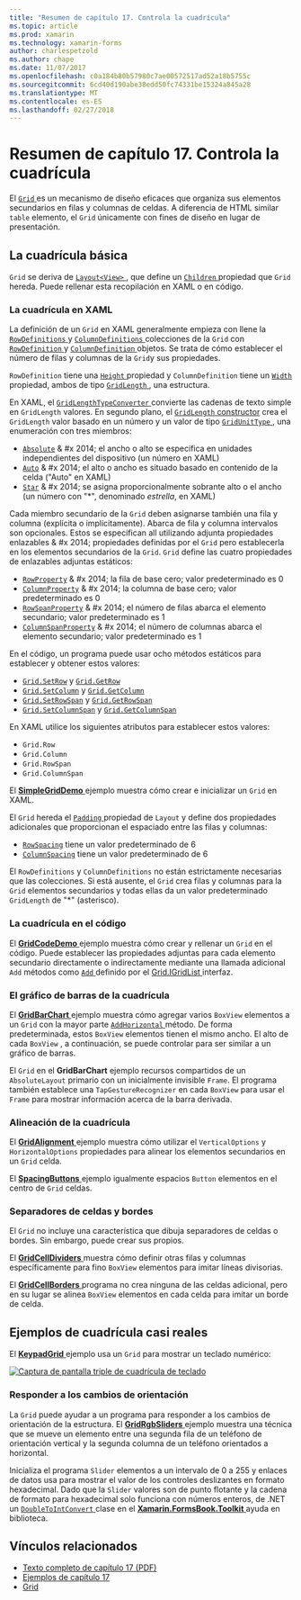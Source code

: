 ```yaml
---
title: "Resumen de capítulo 17. Controla la cuadrícula"
ms.topic: article
ms.prod: xamarin
ms.technology: xamarin-forms
author: charlespetzold
ms.author: chape
ms.date: 11/07/2017
ms.openlocfilehash: c0a184b80b57980c7ae00572517ad52a18b5755c
ms.sourcegitcommit: 6cd40d190abe38edd50fc74331be15324a845a28
ms.translationtype: MT
ms.contentlocale: es-ES
ms.lasthandoff: 02/27/2018
---
```

# <a name="summary-of-chapter-17-mastering-the-grid"></a>Resumen de capítulo 17. Controla la cuadrícula

El [ `Grid` ](https://developer.xamarin.com/api/type/Xamarin.Forms.Grid/) es un mecanismo de diseño eficaces que organiza sus elementos secundarios en filas y columnas de celdas. A diferencia de HTML similar `table` elemento, el `Grid` únicamente con fines de diseño en lugar de presentación.

## <a name="the-basic-grid"></a>La cuadrícula básica

`Grid` se deriva de [ `Layout<View>` ](https://developer.xamarin.com/api/type/Xamarin.Forms.Layout%3CT%3E/), que define un [ `Children` ](https://developer.xamarin.com/api/property/Xamarin.Forms.Layout%3CT%3E.Children/) propiedad que `Grid` hereda. Puede rellenar esta recopilación en XAML o en código.

### <a name="the-grid-in-xaml"></a>La cuadrícula en XAML

La definición de un `Grid` en XAML generalmente empieza con llene la [ `RowDefinitions` ](https://developer.xamarin.com/api/property/Xamarin.Forms.Grid.RowDefinitions/) y [ `ColumnDefinitions` ](https://developer.xamarin.com/api/property/Xamarin.Forms.Grid.ColumnDefinitions/) colecciones de la `Grid` con [ `RowDefinition` ](https://developer.xamarin.com/api/type/Xamarin.Forms.RowDefinition/) y [ `ColumnDefinition` ](https://developer.xamarin.com/api/type/Xamarin.Forms.ColumnDefinition/) objetos. Se trata de cómo establecer el número de filas y columnas de la `Grid`y sus propiedades.

`RowDefinition` tiene una [ `Height` ](https://developer.xamarin.com/api/property/Xamarin.Forms.RowDefinition.Height/) propiedad y `ColumnDefinition` tiene un [ `Width` ](https://developer.xamarin.com/api/property/Xamarin.Forms.ColumnDefinition.Width/) propiedad, ambos de tipo [ `GridLength` ](https://developer.xamarin.com/api/type/Xamarin.Forms.GridLength/), una estructura.

En XAML, el [ `GridLengthTypeConverter` ](https://developer.xamarin.com/api/type/Xamarin.Forms.GridLengthTypeConverter/) convierte las cadenas de texto simple en `GridLength` valores. En segundo plano, el [ `GridLength` constructor](https://developer.xamarin.com/api/constructor/Xamarin.Forms.GridLength.GridLength/p/System.Double/Xamarin.Forms.GridUnitType/) crea el `GridLength` valor basado en un número y un valor de tipo [ `GridUnitType` ](https://developer.xamarin.com/api/type/Xamarin.Forms.GridUnitType/), una enumeración con tres miembros:

- [`Absolute`](https://developer.xamarin.com/api/field/Xamarin.Forms.GridUnitType.Absolute/) & #x 2014; el ancho o alto se especifica en unidades independientes del dispositivo (un número en XAML)
- [`Auto`](https://developer.xamarin.com/api/field/Xamarin.Forms.GridUnitType.Auto/) & #x 2014; el alto o ancho es situado basado en contenido de la celda ("Auto" en XAML)
- [`Star`](https://developer.xamarin.com/api/field/Xamarin.Forms.GridUnitType.Star/) & #x 2014; se asigna proporcionalmente sobrante alto o el ancho (un número con "\*", denominado *estrella*, en XAML)

Cada miembro secundario de la `Grid` deben asignarse también una fila y columna (explícita o implícitamente). Abarca de fila y columna intervalos son opcionales. Estos se especifican all utilizando adjunta propiedades enlazables & #x 2014; propiedades definidas por el `Grid` pero establecerla en los elementos secundarios de la `Grid`. `Grid` define las cuatro propiedades de enlazables adjuntas estáticos:

- [`RowProperty`](https://developer.xamarin.com/api/field/Xamarin.Forms.Grid.RowProperty/) & #x 2014; la fila de base cero; valor predeterminado es 0
- [`ColumnProperty`](https://developer.xamarin.com/api/field/Xamarin.Forms.Grid.ColumnProperty/) & #x 2014; la columna de base cero; valor predeterminado es 0
- [`RowSpanProperty`](https://developer.xamarin.com/api/field/Xamarin.Forms.Grid.RowSpanProperty/) & #x 2014; el número de filas abarca el elemento secundario; valor predeterminado es 1
- [`ColumnSpanProperty`](https://developer.xamarin.com/api/field/Xamarin.Forms.Grid.ColumnSpanProperty/) & #x 2014; el número de columnas abarca el elemento secundario; valor predeterminado es 1

En el código, un programa puede usar ocho métodos estáticos para establecer y obtener estos valores:

- [`Grid.SetRow`](https://developer.xamarin.com/api/member/Xamarin.Forms.Grid.SetRow/p/Xamarin.Forms.BindableObject/System.Int32/) y [`Grid.GetRow`](https://developer.xamarin.com/api/member/Xamarin.Forms.Grid.GetRow/p/Xamarin.Forms.BindableObject/)
- [`Grid.SetColumn`](https://developer.xamarin.com/api/member/Xamarin.Forms.Grid.SetColumn/p/Xamarin.Forms.BindableObject/System.Int32/) y [`Grid.GetColumn`](https://developer.xamarin.com/api/member/Xamarin.Forms.Grid.GetColumn/p/Xamarin.Forms.BindableObject/)
- [`Grid.SetRowSpan`](https://developer.xamarin.com/api/member/Xamarin.Forms.Grid.SetRowSpan/p/Xamarin.Forms.BindableObject/System.Int32/) y [`Grid.GetRowSpan`](https://developer.xamarin.com/api/member/Xamarin.Forms.Grid.GetRowSpan/p/Xamarin.Forms.BindableObject/)
- [`Grid.SetColumnSpan`](https://developer.xamarin.com/api/member/Xamarin.Forms.Grid.SetColumnSpan/p/Xamarin.Forms.BindableObject/System.Int32/) y [`Grid.GetColumnSpan`](https://developer.xamarin.com/api/member/Xamarin.Forms.Grid.GetColumnSpan/p/Xamarin.Forms.BindableObject/)

En XAML utilice los siguientes atributos para establecer estos valores:

- `Grid.Row`
- `Grid.Column`
- `Grid.RowSpan`
- `Grid.ColumnSpan`

El [ **SimpleGridDemo** ](https://github.com/xamarin/xamarin-forms-book-samples/tree/master/Chapter17/SimpleGridDemo) ejemplo muestra cómo crear e inicializar un `Grid` en XAML.

El `Grid` hereda el [ `Padding` ](https://developer.xamarin.com/api/property/Xamarin.Forms.Layout.Padding/) propiedad de `Layout` y define dos propiedades adicionales que proporcionan el espaciado entre las filas y columnas:

- [`RowSpacing`](https://developer.xamarin.com/api/property/Xamarin.Forms.Grid.RowSpacing/) tiene un valor predeterminado de 6
- [`ColumnSpacing`](https://developer.xamarin.com/api/property/Xamarin.Forms.Grid.ColumnSpacing/) tiene un valor predeterminado de 6

El `RowDefinitions` y `ColumnDefinitions` no están estrictamente necesarias que las colecciones. Si está ausente, el `Grid` crea filas y columnas para la `Grid` elementos secundarios y todas ellas da un valor predeterminado `GridLength` de "\*" (asterisco).

### <a name="the-grid-in-code"></a>La cuadrícula en el código

El [ **GridCodeDemo** ](https://github.com/xamarin/xamarin-forms-book-samples/tree/master/Chapter17/GridCodeDemo) ejemplo muestra cómo crear y rellenar un `Grid` en el código. Puede establecer las propiedades adjuntas para cada elemento secundario directamente o indirectamente mediante una llamada adicional `Add` métodos como [ `Add` ](https://developer.xamarin.com/api/member/Xamarin.Forms.Grid+IGridList%3CT%3E.Add/p/Xamarin.Forms.View/System.Int32/System.Int32/System.Int32/System.Int32/) definido por el [Grid.IGridList<T> ](https://developer.xamarin.com/api/type/Xamarin.Forms.Grid+IGridList%3CT%3E/) interfaz.

### <a name="the-grid-bar-chart"></a>El gráfico de barras de la cuadrícula

El [ **GridBarChart** ](https://github.com/xamarin/xamarin-forms-book-samples/tree/master/Chapter17/GridBarChart) ejemplo muestra cómo agregar varios `BoxView` elementos a un `Grid` con la mayor parte [ `AddHorizontal` ](https://developer.xamarin.com/api/member/Xamarin.Forms.Grid+IGridList%3CT%3E.AddHorizontal/p/System.Collections.Generic.IEnumerable%7BXamarin.Forms.View%7D/) método. De forma predeterminada, estos `BoxView` elementos tienen el mismo ancho. El alto de cada `BoxView` , a continuación, se puede controlar para ser similar a un gráfico de barras.

El `Grid` en el **GridBarChart** ejemplo recursos compartidos de un `AbsoluteLayout` primario con un inicialmente invisible `Frame`. El programa también establece una `TapGestureRecognizer` en cada `BoxView` para usar el `Frame` para mostrar información acerca de la barra derivada.

### <a name="alignment-in-the-grid"></a>Alineación de la cuadrícula

El [ **GridAlignment** ](https://github.com/xamarin/xamarin-forms-book-samples/tree/master/Chapter17/GridAlignment) ejemplo muestra cómo utilizar el `VerticalOptions` y `HorizontalOptions` propiedades para alinear los elementos secundarios en un `Grid` celda.

El [ **SpacingButtons** ](https://github.com/xamarin/xamarin-forms-book-samples/tree/master/Chapter17/SpacingButtons) ejemplo igualmente espacios `Button` elementos en el centro de `Grid` celdas.

### <a name="cell-dividers-and-borders"></a>Separadores de celdas y bordes

El `Grid` no incluye una característica que dibuja separadores de celdas o bordes. Sin embargo, puede crear sus propios.

El [ **GridCellDividers** ](https://github.com/xamarin/xamarin-forms-book-samples/tree/master/Chapter17/GridCellDividers) muestra cómo definir otras filas y columnas específicamente para fino `BoxView` elementos para imitar líneas divisorias.

El [ **GridCellBorders** ](https://github.com/xamarin/xamarin-forms-book-samples/tree/master/Chapter17/GridCellBorders) programa no crea ninguna de las celdas adicional, pero en su lugar se alinea `BoxView` elementos en cada celda para imitar un borde de celda.

## <a name="almost-real-life-grid-examples"></a>Ejemplos de cuadrícula casi reales

El [ **KeypadGrid** ](https://github.com/xamarin/xamarin-forms-book-samples/tree/master/Chapter17/KeypadGrid) ejemplo usa un `Grid` para mostrar un teclado numérico:

[![Captura de pantalla triple de cuadrícula de teclado](images/ch17fg12-small.png "teclado cuadrícula")](images/ch17fg12-large.png "cuadrícula de teclado")

### <a name="responding-to-orientation-changes"></a>Responder a los cambios de orientación

La `Grid` puede ayudar a un programa para responder a los cambios de orientación de la estructura. El [ **GridRgbSliders** ](https://github.com/xamarin/xamarin-forms-book-samples/tree/master/Chapter17/GridRgbSliders) ejemplo muestra una técnica que se mueve un elemento entre una segunda fila de un teléfono de orientación vertical y la segunda columna de un teléfono orientados a horizontal.

Inicializa el programa `Slider` elementos a un intervalo de 0 a 255 y enlaces de datos usa para mostrar el valor de los controles deslizantes en formato hexadecimal. Dado que la `Slider` valores son de punto flotante y la cadena de formato para hexadecimal solo funciona con números enteros, de .NET un [ `DoubleToIntConvert` ](https://github.com/xamarin/xamarin-forms-book-samples/blob/master/Libraries/Xamarin.FormsBook.Toolkit/Xamarin.FormsBook.Toolkit/DoubleToIntConverter.cs) clase en el [ **Xamarin.FormsBook.Toolkit** ](https://github.com/xamarin/xamarin-forms-book-samples/tree/master/Libraries/Xamarin.FormsBook.Toolkit) ayuda en biblioteca.



## <a name="related-links"></a>Vínculos relacionados

- [Texto completo de capítulo 17 (PDF)](https://download.xamarin.com/developer/xamarin-forms-book/XamarinFormsBook-Ch17-Apr2016.pdf)
- [Ejemplos de capítulo 17](https://github.com/xamarin/xamarin-forms-book-samples/tree/master/Chapter17)
- [Grid](~/xamarin-forms/user-interface/layouts/grid.md)
